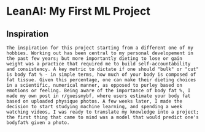 # LeanAI: My First ML Project     

## Inspiration 
    The inspiration for this project starting from a different one of my hobbies. Working out has been central to my personal developement in the past few years; but more importantly dieting to lose or gain weight was a practice that required me to build self-accountability and consistency. A key metric to dictate if one should "bulk" or "cut" is body fat % - in simple terms, how much of your body is composed of fat tissue. Given this percentage, one can make their dieting choices in a scientific, numerical manner, as opposed to purley based on emotions or feeling. Being aware of the importance of body fat %, I made my own post in r/guessmybf, where users estimate your body fat based on uploaded physique photos. A few weeks later, I made the decision to start studying machine learning, and spending a week watching videos, I was ready to translate my knowledge into a project; the first thing that came to mind was a model that would predict one's bodyfat% given a photo. 